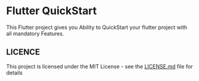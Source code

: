 # Flutter QuickStart

This Flutter project gives you Ability to QuickStart your flutter project with all mandatory Features.

## LICENCE
This project is licensed under the MIT License - see the [LICENSE.md](LICENSE.md) file for details

